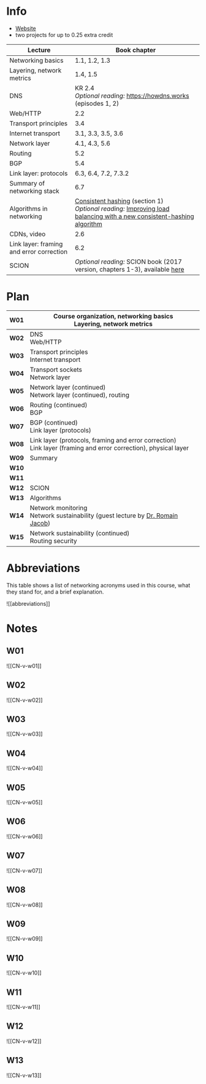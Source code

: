 
# Info
- [Website](https://netsec.ethz.ch/courses/cn-2025/)
- two projects for up to 0.25 extra credit

| Lecture                                  | Book chapter                                                                                                                                                                                                                                                                                       |
| ---------------------------------------- | -------------------------------------------------------------------------------------------------------------------------------------------------------------------------------------------------------------------------------------------------------------------------------------------------- |
| Networking basics                        | 1.1, 1.2, 1.3                                                                                                                                                                                                                                                                                      |
| Layering, network metrics                | 1.4, 1.5                                                                                                                                                                                                                                                                                           |
| DNS                                      | KR 2.4<br>*Optional reading:* <https://howdns.works> (episodes 1, 2)                                                                                                                                                                                                                               |
| Web/HTTP                                 | 2.2                                                                                                                                                                                                                                                                                                |
| Transport principles                     | 3.4                                                                                                                                                                                                                                                                                                |
| Internet transport                       | 3.1, 3.3, 3.5, 3.6                                                                                                                                                                                                                                                                                 |
| Network layer                            | 4.1, 4.3, 5.6                                                                                                                                                                                                                                                                                      |
| Routing                                  | 5.2                                                                                                                                                                                                                                                                                                |
| BGP                                      | 5.4                                                                                                                                                                                                                                                                                                |
| Link layer: protocols                    | 6.3, 6.4, 7.2, 7.3.2                                                                                                                                                                                                                                                                               |
| Summary of networking stack              | 6.7                                                                                                                                                                                                                                                                                                |
| Algorithms in networking                 | [Consistent hashing](http://theory.stanford.edu/~tim/s17/l/l1.pdf) (section 1)<br>*Optional reading:* [Improving load balancing with a new consistent-hashing algorithm](https://medium.com/vimeo-engineering-blog/improving-load-balancing-with-a-new-consistent-hashing-algorithm-9f1bd75709ed) |
| CDNs, video                              | 2.6                                                                                                                                                                                                                                                                                                |
| Link layer: framing and error correction | 6.2                                                                                                                                                                                                                                                                                                |
| SCION                                    | *Optional reading:* SCION book (2017 version, chapters 1-3), available [here](https://scion-architecture.net/pdf/SCION-book.pdf)                                                                                                                                                                   |


# Plan
| **W01** | Course organization, networking basics<br>Layering, network metrics                                                             |
| ------- | ------------------------------------------------------------------------------------------------------------------------------- |
| **W02** | DNS<br>Web/HTTP                                                                                                                 |
| **W03** | Transport principles<br>Internet transport                                                                                      |
| **W04** | Transport sockets<br>Network layer                                                                                              |
| **W05** | Network layer (continued)<br>Network layer (continued), routing                                                                 |
| **W06** | Routing (continued)<br>BGP                                                                                                      |
| **W07** | BGP (continued)<br>Link layer (protocols)                                                                                       |
| **W08** | Link layer (protocols, framing and error correction)<br>Link layer (framing and error correction), physical layer               |
| **W09** | Summary                                                                                                                         |
| **W10** |                                                                                                                                 |
| **W11** |                                                                                                                                 |
| **W12** | SCION                                                                                                                           |
| **W13** | Algorithms                                                                                                                      |
| **W14** | Network monitoring<br>Network sustainability (guest lecture by [Dr. Romain Jacob](https://nsg.ee.ethz.ch/people/romain-jacob/)) |
| **W15** | Network sustainability (continued)<br>Routing security                                                                          |


# Abbreviations
This table shows a list of networking acronyms used in this course, what they stand for, and a brief explanation.

![[abbreviations]]


# Notes

## W01
![[CN-v-w01]]

## W02
![[CN-v-w02]]

## W03
![[CN-v-w03]]

## W04
![[CN-v-w04]]

## W05
![[CN-v-w05]]

## W06
![[CN-v-w06]]

## W07
![[CN-v-w07]]

## W08
![[CN-v-w08]]

## W09
![[CN-v-w09]]

## W10
![[CN-v-w10]]

## W11
![[CN-v-w11]]

## W12
![[CN-v-w12]]

## W13
![[CN-v-w13]]
